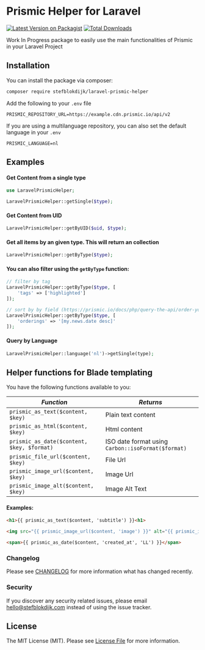 # Prismic Helper for Laravel

[![Latest Version on Packagist](https://img.shields.io/packagist/v/stefblokdijk/laravel-prismic-helper.svg?style=flat-square)](https://packagist.org/packages/stefblokdijk/laravel-prismic-helper)
[![Total Downloads](https://img.shields.io/packagist/dt/stefblokdijk/laravel-prismic-helper.svg?style=flat-square)](https://packagist.org/packages/stefblokdijk/laravel-prismic-helper)

Work In Progress package to easily use the main functionalities of Prismic in your Laravel Project

## Installation

You can install the package via composer:

```bash
composer require stefblokdijk/laravel-prismic-helper
```

Add the following to your `.env` file
```
PRISMIC_REPOSITORY_URL=https://example.cdn.prismic.io/api/v2
```

If you are using a multilanguage repository, you can also set the default language in your `.env`
```
PRISMIC_LANGUAGE=nl
```

## Examples

#### Get Content from a single type
``` php
use LaravelPrismicHelper;

LaravelPrismicHelper::getSingle($type);
```

#### Get Content from UID
``` php
LaravelPrismicHelper::getByUID($uid, $type);
```

#### Get all items by an given type. This will return an collection
``` php
LaravelPrismicHelper::getByType($type);
```

#### You can also filter using the `getByType` function:
``` php
// filter by tag
LaravelPrismicHelper::getByType($type, [
    'tags' => ['highlighted']
]);

// sort by by field (https://prismic.io/docs/php/query-the-api/order-your-result)
LaravelPrismicHelper::getByType($type, [
    'orderings' => '[my.news.date desc]'
]);
```

#### Query by Language
``` php
LaravelPrismicHelper::language('nl')->getSingle(type);
```

## Helper functions for Blade templating

You have the following functions available to you:

| *Function*                                 | *Returns*                                          |
|--------------------------------------------|----------------------------------------------------|
| `prismic_as_text($content, $key)`          | Plain text content                                 |
| `prismic_as_html($content, $key)`          | Html content                                       |
| `prismic_as_date($content, $key, $format)` | ISO date format using `Carbon::isoFormat($format)` |
| `prismic_file_url($content, $key)`         | File Url                                           |
| `prismic_image_url($content, $key)`        | Image Url                                          |
| `prismic_image_alt($content, $key)`        | Image Alt Text                                     |

#### Examples:
``` html
<h1>{{ prismic_as_text($content, 'subtitle') }}<h1>

<img src="{{ prismic_image_url($content, 'image') }}" alt="{{ prismic_image_alt($content, 'image') }}" />

<span>{{ prismic_as_date($content, 'created_at', 'LL') }}</span>
```

### Changelog

Please see [CHANGELOG](CHANGELOG.md) for more information what has changed recently.

### Security

If you discover any security related issues, please email hello@stefblokdijk.com instead of using the issue tracker.

## License

The MIT License (MIT). Please see [License File](LICENSE.md) for more information.
